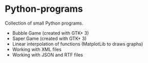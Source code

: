 # Python-programs

Collection of small Python programs.

* Bubble Game (created with GTK+ 3)
* Saper Game (created with GTK+ 3)
* Linear interpolation of functions (MatplotLib to draws graphs)
* Working with XML files
* Working with JSON and RTF files
